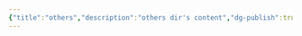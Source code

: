 ```yaml
---
{"title":"others","description":"others dir's content","dg-publish":true,"dg-path":null,"date":"2024-03-21 16:58:13","updated":"2024-03-21 16:58:13"}
---
```


